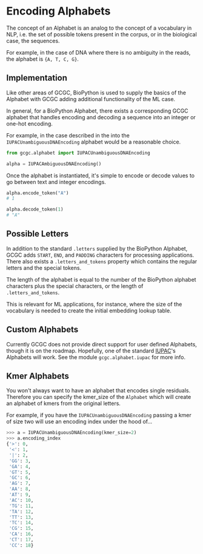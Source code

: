 # Encoding Alphabets

The concept of an Alphabet is an analog to the concept of a vocabulary in NLP, i.e. the set of
possible tokens present in the corpus, or in the biological case, the sequences.

For example, in the case of DNA where there is no ambiguity in the reads, the alphabet is `{A, T, C, G}`.

## Implementation

Like other areas of GCGC, BioPython is used to supply the basics of the Alphabet with GCGC adding
additional functionality of the ML case.

In general, for a BioPython Alphabet, there exists a corresponding GCGC alphabet that handles
encoding and decoding a sequence into an integer or one-hot encoding.

For example, in the case described in the into the `IUPACUnambiguousDNAEncoding` alphabet would be a
reasonable choice.

```python
from gcgc.alphabet import IUPACUnambiguousDNAEncoding

alpha = IUPACAmbiguousDNAEncoding()
```

Once the alphabet is instantiated, it's simple to encode or decode values to go between text and
integer encodings.

```python
alpha.encode_token("A")
# 1

alpha.decode_token(1)
# "A"
```

## Possible Letters

In addition to the standard `.letters` supplied by the BioPython Alphabet, GCGC adds `START`, `END`,
and `PADDING` characters for processing applications. There also exists a `.letters_and_tokens`
property which contains the regular letters and the special tokens.

The length of the alphabet is equal to the number of the BioPython alphabet characters plus the
special characters, or the length of `.letters_and_tokens`.

This is relevant for ML applications, for instance, where the size of the vocabulary is needed to
create the initial embedding lookup table.

## Custom Alphabets

Currently GCGC does not provide direct support for user defined Alphabets, though it is on the
roadmap. Hopefully, one of the standard [IUPAC](https://iupac.org/)'s Alphabets will work. See
the module `gcgc.alphabet.iupac` for more info.

## Kmer Alphabets

You won't always want to have an alphabet that encodes single residuals.
Therefore you can specify the kmer_size of the `Alphabet` which will create an
alphabet of kmers from the original letters.

For example, if you have the `IUPACUnambiguousDNAEncoding` passing a kmer of
size two will use an encoding index under the hood of...

```python
>>> a = IUPACUnambiguousDNAEncoding(kmer_size=2)
>>> a.encoding_index
{'>': 0,
 '<': 1,
 '|': 2,
 'GG': 3,
 'GA': 4,
 'GT': 5,
 'GC': 6,
 'AG': 7,
 'AA': 8,
 'AT': 9,
 'AC': 10,
 'TG': 11,
 'TA': 12,
 'TT': 13,
 'TC': 14,
 'CG': 15,
 'CA': 16,
 'CT': 17,
 'CC': 18}
```
